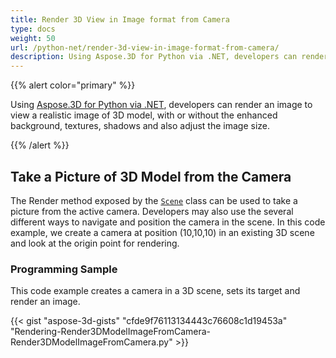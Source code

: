 ```yaml
---
title: Render 3D View in Image format from Camera
type: docs
weight: 50
url: /python-net/render-3d-view-in-image-format-from-camera/
description: Using Aspose.3D for Python via .NET, developers can render an image to view a realistic image of 3D model, with or without the enhanced background, textures, shadows and also adjust the image size.
---
```


{{% alert color="primary" %}}

Using [Aspose.3D for Python via .NET](https://products.aspose.com/3d/python-net/), developers can render an image to view a realistic image of 3D model, with or without the enhanced background, textures, shadows and also adjust the image size.

{{% /alert %}}
## **Take a Picture of 3D Model from the Camera**
The Render method exposed by the [`Scene`](https://reference.aspose.com/3d/net/aspose.threed/scene) class can be used to take a picture from the active camera. Developers may also use the several different ways to navigate and position the camera in the scene. In this code example, we create a camera at position (10,10,10) in an existing 3D scene and look at the origin point for rendering.
### **Programming Sample**
This code example creates a camera in a 3D scene, sets its target and render an image.

{{< gist "aspose-3d-gists" "cfde9f76113134443c76608c1d19453a" "Rendering-Render3DModelImageFromCamera-Render3DModelImageFromCamera.py" >}}
